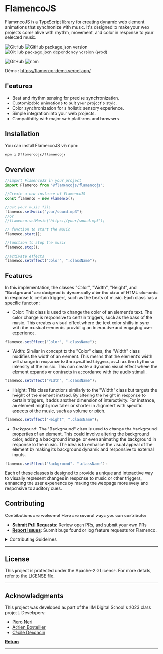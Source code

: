# FlamencoJS

FlamencoJS is a TypeScript library for creating dynamic web element animations that synchronize with music. It's designed to make your web projects come alive with rhythm, movement, and color in response to your selected music.

![GitHub](https://img.shields.io/github/license/PieroNr/Flamenco)
![GitHub package.json version](https://img.shields.io/github/package-json/v/PieroNr/Flamenco/main/packages/FlamencoJS)
![GitHub package.json dependency version (prod)](https://img.shields.io/github/package-json/dependency-version/PieroNr/Flamenco)

![GitHub](https://img.shields.io/badge/GitHub-FlamencoJS-blue)
![npm](https://img.shields.io/badge/npm-FlamencoJS-red)

Démo : https://flamenco-demo.vercel.app/
## Features

- Beat and rhythm sensing for precise synchronization.
- Customizable animations to suit your project's style.
- Color synchronization for a holistic sensory experience.
- Simple integration into your web projects.
- Compatibility with major web platforms and browsers.

## Installation

You can install FlamencoJS via npm:

```bash
npm i @flamencojs/flamencojs
```

## Overview

```js
//import FlamencoJS in your project
import Flamenco from "@flamencojs/flamencojs";

//Create a new instance of FlamencoJS
const flamenco = new Flamenco();

//Set your music file
flamenco.setMusic("your/sound.mp3");
//or 
//flamenco.setMusic("https://your/sound.mp3");

// function to start the music
flamenco.start();

//function to stop the music
flamenco.stop();

//activate effects
flamenco.setEffect("Color", ".className");
```

## Features

In this implementation, the classes "Color", "Width", "Height", and "Background" are designed to dynamically alter the state of HTML elements in response to certain triggers, such as the beats of music. Each class has a specific function:

- Color: This class is used to change the color of an element's text. The color change is responsive to certain triggers, such as the bass of the music. This creates a visual effect where the text color shifts in sync with the musical elements, providing an interactive and engaging user experience.

```ts
flamenco.setEffect("Color", ".className");
```

- Width: Similar in concept to the "Color" class, the "Width" class modifies the width of an element. This means that the element’s width will change in response to the specified triggers, such as the rhythm or intensity of the music. This can create a dynamic visual effect where the element expands or contracts in accordance with the audio stimuli.

```ts
flamenco.setEffect("Width", ".className");
```

- Height: This class functions similarly to the "Width" class but targets the height of the element instead. By altering the height in response to certain triggers, it adds another dimension of interactivity. For instance, an element might grow taller or shorter in alignment with specific aspects of the music, such as volume or pitch.

```ts
flamenco.setEffect("Height", ".className");
```

- Background: The "Background" class is used to change the background properties of an element. This could involve altering the background color, adding a background image, or even animating the background in response to the music. The idea is to enhance the visual appeal of the element by making its background dynamic and responsive to external inputs.

```ts
flamenco.setEffect("Background", ".className");
```

Each of these classes is designed to provide a unique and interactive way to visually represent changes in response to music or other triggers, enhancing the user experience by making the webpage more lively and responsive to auditory cues.

## Contributing

Contributions are welcome! Here are several ways you can contribute:

- **[Submit Pull Requests](https://github.com/PieroNr/Flamenco/blob/main/CONTRIBUTING.md)**: Review open PRs, and submit your own PRs.
- **[Report Issues](https://github.com/PieroNr/Flamenco/issues)**: Submit bugs found or log feature requests for Flamenco.

<details closed>
    <summary>Contributing Guidelines</summary>

1. **Fork the Repository**: Start by forking the project repository to your GitHub account.
2. **Clone Locally**: Clone the forked repository to your local machine using a Git client.
   ```sh
   git clone https://github.com/PieroNr/Flamenco.git
   ```
3. **Create a New Branch**: Always work on a new branch, giving it a descriptive name.
   ```sh
   git checkout -b new-feature-x
   ```
4. **Make Your Changes**: Develop and test your changes locally.
5. **Commit Your Changes**: Commit with a clear message describing your updates.
   ```sh
   git commit -m 'Implemented new feature x.'
   ```
6. **Push to GitHub**: Push the changes to your forked repository.
   ```sh
   git push origin new-feature-x
   ```
7. **Submit a Pull Request**: Create a PR against the original project repository. Clearly describe the changes and their motivations.

Once your PR is reviewed and approved, it will be merged into the main branch.

</details>

---

## License

This project is protected under the Apache-2.0 License. For more details, refer to the [LICENSE](https://github.com/PieroNr/Flamenco/blob/main/LICENSE) file.

---

## Acknowledgments

This project was developed as part of the IIM Digital School's 2023 class project.
Developers:
- [Piero Neri](https://github.com/PieroNr)
- [Adrien Bouteiller](https://github.com/Adrien24)
- [Cécile Denoncin](https://github.com/cdenoncin)

[**Return**](#-quick-links)

---
